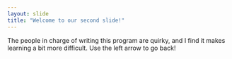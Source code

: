 ```yaml
---
layout: slide
title: "Welcome to our second slide!"
---
```

The people in charge of writing this program are quirky, and I find it makes learning a bit more difficult.
Use the left arrow to go back!
